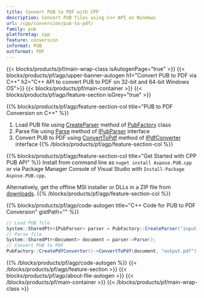 ```yaml
---
title: Convert PUB to PDF with CPP 
description: Convert PUB files using C++ API on Windows
url: /cpp/conversion/pub-to-pdf/
family: pub
platformtag: cpp
feature: conversion
informat: PUB
outformat: PDF
---
```


{{< blocks/products/pf/main-wrap-class isAutogenPage="true" >}}
{{< blocks/products/pf/agp/upper-banner-autogen h1="Convert PUB to PDF via C++" h2="C++ API to convert PUB to PDF on 32-bit and 64-bit Windows OS">}}
{{< blocks/products/pf/main-container >}}
{{< blocks/products/pf/agp/feature-section isGrey="true" >}}

{{% blocks/products/pf/agp/feature-section-col title="PUB to PDF Conversion on C++" %}}
1. Load PUB file using [CreateParser](https://apireference.aspose.com/pub/cpp/class/aspose.pub.pub_factory#a88c04c4c35d45ee8febc7e1554d03c4b) method of [PubFactory](https://apireference.aspose.com/pub/cpp/class/aspose.pub.pub_factory) class
2. Parse file using [Parse](https://apireference.aspose.com/pub/cpp/class/aspose.pub.i_pub_parser#ae9fc7043f382a5b4a7b694f0fe477915) method of [IPubParser](https://apireference.aspose.com/pub/cpp/class/aspose.pub.i_pub_parser) interface
3. Convert PUB to PDF using [ConvertToPdf](https://apireference.aspose.com/pub/cpp/class/aspose.pub.i_pdf_converter#acdea381bc8f2a2799e73a039b09ecdb5) method of [IPdfConverter](https://apireference.aspose.com/pub/cpp/class/aspose.pub.i_pdf_converter) interface 
{{% /blocks/products/pf/agp/feature-section-col %}}

{{% blocks/products/pf/agp/feature-section-col title="Get Started with CPP PUB API" %}}
Install from command line as ```nuget install Aspose.PUB.cpp``` or via Package Manager Console of Visual Studio with ```Install-Package Aspose.PUB.cpp```.

Alternatively, get the offline MSI installer or DLLs in a ZIP file from [downloads](https://downloads.aspose.com/pub/cpp).
{{% /blocks/products/pf/agp/feature-section-col %}}

{{% blocks/products/pf/agp/code-autogen title="C++ Code for PUB to PDF Conversion" gistPath="" %}}
```cs
// Load PUB file
System::SharedPtr<IPubParser> parser = PubFactory::CreateParser("input.pub");
// Parse file 
System::SharedPtr<Document> document = parser->Parse();
// Convert PUB to PDF
PubFactory::CreatePdfConverter()->ConvertToPdf(document, "output.pdf");
```
{{% /blocks/products/pf/agp/code-autogen %}}
{{< /blocks/products/pf/agp/feature-section >}}
{{< blocks/products/pf/agp/about-file-autogen >}}
{{< /blocks/products/pf/main-container >}}
{{< /blocks/products/pf/main-wrap-class >}}